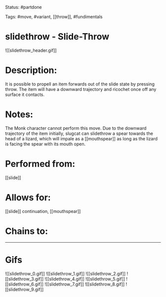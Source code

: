 Status: #partdone

Tags: #move, #variant, [[throw]], #fundimentals

# slidethrow - Slide-Throw
![[slidethrow_header.gif]]
# Description:
It is possible to propell an item forwards out of the slide state by pressing throw. The item will have a downward trajectory and ricochet once off any surface it contacts.

# Notes:
The Monk character cannot perform this move.
Due to the downward trajectory of the item initially, slugcat can slidethrow a spear towards the head of a lizard, which will impale as a [[mouthspear]] as long as the lizard is facing the spear with its mouth open.

# Performed from:
[[slide]]

# Allows for:
[[slide]] continuation, [[mouthspear]]

# Chains to:


___
# Gifs
![[slidethrow_0.gif]]
![[slidethrow_1.gif]]
![[slidethrow_2.gif]]
![[slidethrow_3.gif]]
![[slidethrow_4.gif]]
![[slidethrow_5.gif]]
![[slidethrow_6.gif]]
![[slidethrow_7.gif]]
![[slidethrow_8.gif]]
![[slidethrow_9.gif]]